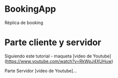 # BookingApp
Réplica de booking

# Parte cliente y servidor

Siguiendo este tutorial - maqueta [video de Youtube] (https://www.youtube.com/watch?v=RkWpJ4XUHuw)

Parte Servidor [video de Youtube]...
